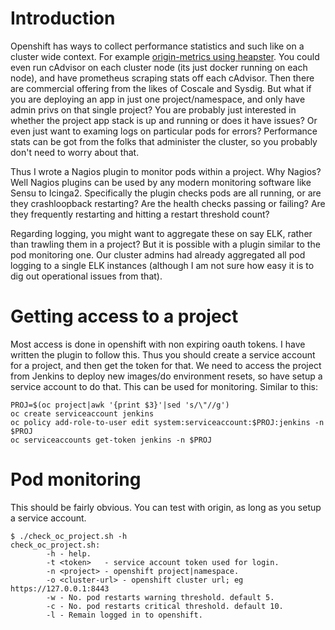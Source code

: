 # Introduction

Openshift has ways to collect performance statistics and such like on a cluster wide context. For example [origin-metrics using heapster](https://github.com/openshift/origin-metrics). You could even run cAdvisor on each cluster node (its just docker running on each node), and have prometheus scraping stats off each cAdvisor. Then there are commercial offering from the likes of Coscale and Sysdig. But what if you are deploying an app in just one project/namespace, and only have admin privs on that single project? You are probably just interested in whether the project app stack is up and running or does it have issues? Or even just want to examing logs on particular pods for errors? Performance stats can be got from the folks that administer the cluster, so you probably don't need to worry about that.

Thus I wrote a Nagios plugin to monitor pods within a project. Why Nagios? Well Nagios plugins can be used by any modern monitoring software like Sensu to Icinga2. Specifically the plugin checks pods are all running, or are they crashloopback restarting? Are the health checks passing or failing? Are they frequently restarting and hitting a restart threshold count?

Regarding logging, you might want to aggregate these on say ELK, rather than trawling them in a project? But it is possible with a plugin similar to the pod monitoring one. Our cluster admins had already aggregated all pod logging to a single ELK instances (although I am not sure how easy it is to dig out operational issues from that).

# Getting access to a project

Most access is done in openshift with non expiring oauth tokens. I have written the plugin to follow this. Thus you should create a service account for a project, and then get the token for that. We need to access the project from Jenkins to deploy new images/do environment resets, so have setup a service account to do that. This can be used for monitoring. Similar to this:

```
PROJ=$(oc project|awk '{print $3}'|sed 's/\"//g')
oc create serviceaccount jenkins
oc policy add-role-to-user edit system:serviceaccount:$PROJ:jenkins -n $PROJ
oc serviceaccounts get-token jenkins -n $PROJ

```

# Pod monitoring

This should be fairly obvious. You can test with origin, as long as you setup a service account.

```
$ ./check_oc_project.sh -h
check_oc_project.sh:
        -h - help.
        -t <token>   - service account token used for login.
        -n <project> - openshift project|namespace.
        -o <cluster-url> - openshift cluster url; eg https://127.0.0.1:8443
        -w - No. pod restarts warning threshold. default 5.
        -c - No. pod restarts critical threshold. default 10.
        -l - Remain logged in to openshift.

```
